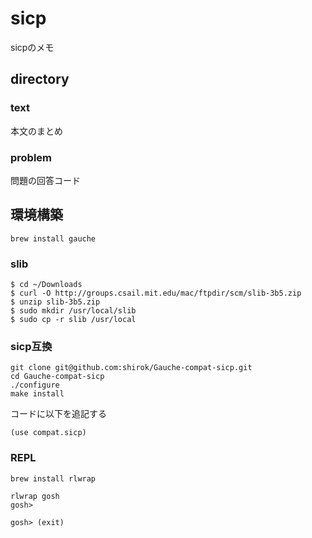 # sicp
sicpのメモ

## directory
### text
本文のまとめ
### problem
問題の回答コード

## 環境構築
```
brew install gauche
```
### slib
```
$ cd ~/Downloads
$ curl -O http://groups.csail.mit.edu/mac/ftpdir/scm/slib-3b5.zip
$ unzip slib-3b5.zip
$ sudo mkdir /usr/local/slib
$ sudo cp -r slib /usr/local
```

### sicp互換
```
git clone git@github.com:shirok/Gauche-compat-sicp.git
cd Gauche-compat-sicp
./configure
make install
```
コードに以下を追記する
```
(use compat.sicp) 
```

### REPL
```
brew install rlwrap
```

```
rlwrap gosh
gosh>
```
```
gosh> (exit)
```

